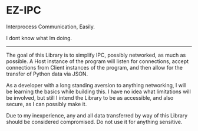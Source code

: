 # EZ-IPC

Interprocess Communication, Easily.

I dont know what Im doing.

---

The goal of this Library is to simplify IPC, possibly networked, as much as possible. A Host instance of the program will listen for connections, accept connections from Client instances of the program, and then allow for the transfer of Python data via JSON.

As a developer with a long standing aversion to anything networking, I will be learning the basics while building this. I have no idea what limitations will be involved, but still I intend the Library to be as accessible, and also secure, as I can possibly make it.

Due to my inexperience, any and all data transferred by way of this Library should be considered compromised. Do not use it for anything sensitive.
